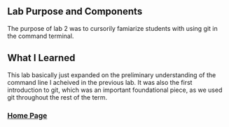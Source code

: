 ## Lab Purpose and Components
The purpose of lab 2 was to cursorily famiarize students with using git in the command terminal.

## What I Learned
This lab basically just expanded on the preliminary understanding of the command line I acheived in the previous lab. It was also the first introduction to git, which was an important foundational piece, as we used git throughout the rest of the term.

### [Home Page](https://slynsky.github.io)
